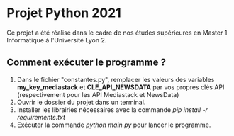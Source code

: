# Projet Python 2021
 
Ce projet a été réalisé dans le cadre de nos études supérieures en Master 1 Informatique à l'Université Lyon 2.


## Comment exécuter le programme ?

1. Dans le fichier "constantes.py", remplacer les valeurs des variables <b>my_key_mediastack</b> et <b>CLE_API_NEWSDATA</b> par vos propres clés API (respectivement pour les API Mediastack et NewsData)
3. Ouvrir le dossier du projet dans un terminal.
4. Installer les librairies nécessaires avec la commande <i>pip install -r requirements.txt</i>
5. Exécuter la commande <i>python main.py</i> pour lancer le programme.
